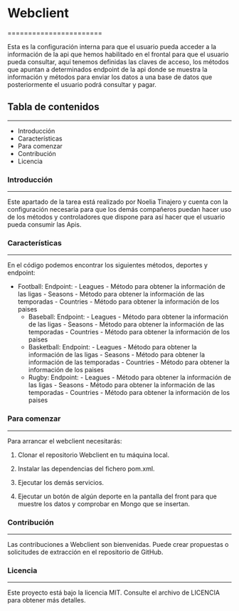 # Webclient
=======================

Esta es la configuración interna para que el usuario pueda acceder a la información de la api que hemos habilitado en el frontal para que el usuario pueda consultar, aquí tenemos definidas las claves de acceso, los métodos que apuntan a determinados endpoint de la api donde se muestra la información y métodos para enviar los datos a una base de datos que posteriormente el usuario podrá consultar y pagar.

## Tabla de contenidos
-----------------

-   Introducción
-   Características
-   Para comenzar
-   Contribución
-   Licencia

### Introducción
------------

Este apartado de la tarea está realizado por Noelia Tinajero y cuenta con la configuración necesaria para que los demás compañeros puedan hacer uso de los métodos y controladores que dispone para así hacer que el usuario pueda consumir las Apis.

### Características
--------

En el código podemos encontrar los siguientes métodos, deportes y endpoint:

  - Football:
        Endpoint:
            - Leagues
                - Método para obtener la información de las ligas
            - Seasons
                - Método para obtener la información de las temporadas
            - Countries
                - Método para obtener la información de los paises
    - Baseball:
        Endpoint:
            - Leagues
                - Método para obtener la información de las ligas
            - Seasons
                - Método para obtener la información de las temporadas
            - Countries
                - Método para obtener la información de los paises
    - Basketball:
        Endpoint:
           - Leagues
                - Método para obtener la información de las ligas
            - Seasons
                - Método para obtener la información de las temporadas
            - Countries
                - Método para obtener la información de los paises
    - Rugby: 
        Endpoint:
            - Leagues
                - Método para obtener la información de las ligas
            - Seasons
                - Método para obtener la información de las temporadas
            - Countries
                - Método para obtener la información de los paises

### Para comenzar
---------------

Para arrancar el webclient necesitarás:

1.  Clonar el repositorio Webclient en tu máquina local.

2.  Instalar las dependencias del fichero pom.xml.

3.  Ejecutar los demás servicios.

4.  Ejecutar un botón de algún deporte en la pantalla del front para que muestre los datos y comprobar en Mongo que se insertan.


### Contribución
------------

Las contribuciones a Webclient son bienvenidas. Puede crear propuestas o solicitudes de extracción en el repositorio de GitHub.

### Licencia
-------

Este proyecto está bajo la licencia MIT. Consulte el archivo de LICENCIA para obtener más detalles.